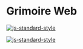 # Grimoire Web

[![js-standard-style](https://img.shields.io/badge/code%20style-standard-brightgreen.svg)](https://github.com/feross/standard)

[![js-standard-style](https://cdn.rawgit.com/feross/standard/master/badge.svg)](https://github.com/feross/standard)
